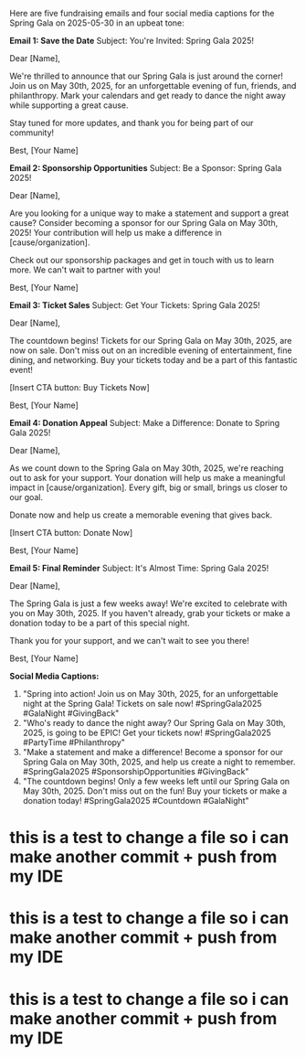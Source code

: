 Here are five fundraising emails and four social media captions for the Spring Gala on 2025-05-30 in an upbeat tone:

**Email 1: Save the Date**
Subject: You're Invited: Spring Gala 2025!

Dear [Name],

We're thrilled to announce that our Spring Gala is just around the corner! Join us on May 30th, 2025, for an unforgettable evening of fun, friends, and philanthropy. Mark your calendars and get ready to dance the night away while supporting a great cause.

Stay tuned for more updates, and thank you for being part of our community!

Best, [Your Name]

**Email 2: Sponsorship Opportunities**
Subject: Be a Sponsor: Spring Gala 2025!

Dear [Name],

Are you looking for a unique way to make a statement and support a great cause? Consider becoming a sponsor for our Spring Gala on May 30th, 2025! Your contribution will help us make a difference in [cause/organization].

Check out our sponsorship packages and get in touch with us to learn more. We can't wait to partner with you!

Best, [Your Name]

**Email 3: Ticket Sales**
Subject: Get Your Tickets: Spring Gala 2025!

Dear [Name],

The countdown begins! Tickets for our Spring Gala on May 30th, 2025, are now on sale. Don't miss out on an incredible evening of entertainment, fine dining, and networking. Buy your tickets today and be a part of this fantastic event!

[Insert CTA button: Buy Tickets Now]

Best, [Your Name]

**Email 4: Donation Appeal**
Subject: Make a Difference: Donate to Spring Gala 2025!

Dear [Name],

As we count down to the Spring Gala on May 30th, 2025, we're reaching out to ask for your support. Your donation will help us make a meaningful impact in [cause/organization]. Every gift, big or small, brings us closer to our goal.

Donate now and help us create a memorable evening that gives back.

[Insert CTA button: Donate Now]

Best, [Your Name]

**Email 5: Final Reminder**
Subject: It's Almost Time: Spring Gala 2025!

Dear [Name],

The Spring Gala is just a few weeks away! We're excited to celebrate with you on May 30th, 2025. If you haven't already, grab your tickets or make a donation today to be a part of this special night.

Thank you for your support, and we can't wait to see you there!

Best, [Your Name]

**Social Media Captions:**

1. "Spring into action! Join us on May 30th, 2025, for an unforgettable night at the Spring Gala! Tickets on sale now! #SpringGala2025 #GalaNight #GivingBack"
2. "Who's ready to dance the night away? Our Spring Gala on May 30th, 2025, is going to be EPIC! Get your tickets now! #SpringGala2025 #PartyTime #Philanthropy"
3. "Make a statement and make a difference! Become a sponsor for our Spring Gala on May 30th, 2025, and help us create a night to remember. #SpringGala2025 #SponsorshipOpportunities #GivingBack"
4. "The countdown begins! Only a few weeks left until our Spring Gala on May 30th, 2025. Don't miss out on the fun! Buy your tickets or make a donation today! #SpringGala2025 #Countdown #GalaNight"

# this is a test to change a file so i can make another commit + push from my IDE
# this is a test to change a file so i can make another commit + push from my IDE
# this is a test to change a file so i can make another commit + push from my IDE
